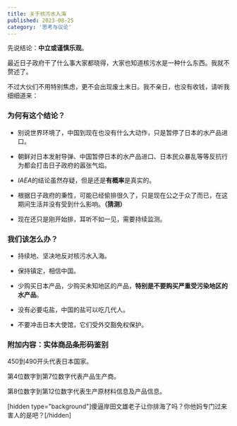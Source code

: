 ```yaml
---
title: 关于核污水入海
published: 2023-08-25
category: '思考与议论'
---
```


先说结论：**中立或谨慎乐观**。

最近日子政府干了什么事大家都晓得，大家也知道核污水是一种什么东西。我就不赘述了。

不过大伙们不用特别焦虑，更不会出现废土末日。我不亲日，也没有收钱，请听我细细道来：

### 为何有这个结论？

* 别说世界环境了，中国到现在也没有什么大动作，只是暂停了日本的水产品进口。

* 朝鲜对日本发射导弹、中国暂停日本的水产品进口、日本民众暴乱等等反抗行为都会打击日子政府的嚣张气焰。

* *IAEA*的结论虽然存疑，但是还是**有概率**是真实的。

* 根据日子政府的秉性，可能已经偷排很久了，只是现在公之于众了而已，在这期间生活并没有受到什么影响。**（猜测）**

* 现在还只是刚开始排，耳听不如一见，需要持续监测。

### 我们该怎么办？

* 持续地、坚决地反对核污水入海。

* 保持镇定，相信中国。

* 少购买日本产品，少购买未知地区的产品，**特别是不要购买严重受污染地区的水产品**。

* 没有必要屯盐，中国的盐可以吃几代人。

* 不要冲击日本大使馆，它们受外交豁免权保护。

### 附加内容：实体商品条形码鉴别

450到490开头代表日本国家。

第4位数字到第7位数字代表产品生产商。

第8位数字到第12位数字代表生产原材料信息及产品信息。

[hidden type="background"]傻逼岸田文雄老子让你排海了吗？你他妈专门过来害人的是吧？[/hidden]